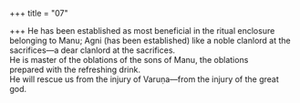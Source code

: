 +++
title = "07"

+++
He has been established as most beneficial in the ritual enclosure  belonging to Manu; Agni (has been established) like a noble clanlord  at the sacrifices—a dear clanlord at the sacrifices.  
He is master of the oblations of the sons of Manu, the oblations  
prepared with the refreshing drink.  
He will rescue us from the injury of Varuṇa—from the injury of the  great god.  
